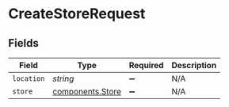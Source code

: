 # CreateStoreRequest


## Fields

| Field                                                       | Type                                                        | Required                                                    | Description                                                 |
| ----------------------------------------------------------- | ----------------------------------------------------------- | ----------------------------------------------------------- | ----------------------------------------------------------- |
| `location`                                                  | *string*                                                    | :heavy_minus_sign:                                          | N/A                                                         |
| `store`                                                     | [components.Store](../../../sdk/models/components/store.md) | :heavy_minus_sign:                                          | N/A                                                         |